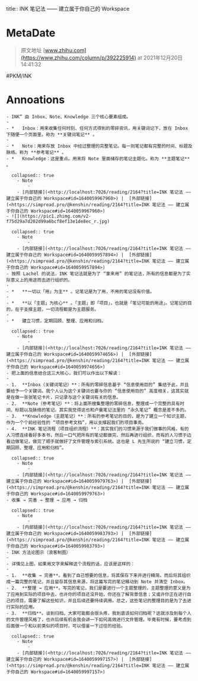 title::  INK 笔记法 —— 建立属于你自己的 Workspace

# MetaDate

  > 原文地址 [www.zhihu.com](https://www.zhihu.com/column/p/392225914) at 2021年12月20日 14:41:32

  > 

  #PKM/INK
# Annoations
	- INK” 由 Inbox、Note、Knowledge 三个核心要素组成。
	-
	- *   Inbox：用来收集任何时刻、任何方式得到的零碎资讯，用关键词记下，放在 Inbox 下随便一个页面里。称为 **关键词笔记** 。
	-
	- *   Note：用来存放 Inbox 中经过整理的完整笔记。每一则笔记都有完整的时间、标题及脉络。称为 **参考笔记** 。
	- *   Knowledge：这是重点。用来将 Note 里面储存的笔记主题化。称为 **主题笔记** 。
	  
	  collapsed:: true
		- Note
			-
		- [内部链接](<http://localhost:7026/reading/2164?title=INK 笔记法 —— 建立属于你自己的 Workspace#id=1640059967960>) |  [外部链接](<https://simpread.pro/@kenshin/reading/2164?title=INK 笔记法 —— 建立属于你自己的 Workspace#id=1640059967960>)
	- ![](https://pic1.zhimg.com/v2-f75d29a7d202d99a6bcf8ef13e1de8ec_r.jpg)
	  
	  collapsed:: true
		- Note
			-
		- [内部链接](<http://localhost:7026/reading/2164?title=INK 笔记法 —— 建立属于你自己的 Workspace#id=1640059957894>) |  [外部链接](<https://simpread.pro/@kenshin/reading/2164?title=INK 笔记法 —— 建立属于你自己的 Workspace#id=1640059957894>)
	- 按照 Lachel 的说法，INK 笔记法就是为了 “拿来用” 的笔记法，所有的信息都是为了实际意义上的用途而去进行组织的。
	-
	- *   **一切以「用」为主** 。记笔记是为了用，不用的笔记没有价值。
	-
	- *   **以「主题」为核心** 。「主题」即「项目」，也就是「笔记可能的用途」。记笔记的目的，在于支撑主题，一切流程都是为主题服务。
	-
	- *   建立习惯，定期回顾、整理、应用和归档。
	  
	  collapsed:: true
		- Note
			-
		- [内部链接](<http://localhost:7026/reading/2164?title=INK 笔记法 —— 建立属于你自己的 Workspace#id=1640059974656>) |  [外部链接](<https://simpread.pro/@kenshin/reading/2164?title=INK 笔记法 —— 建立属于你自己的 Workspace#id=1640059974656>)
	- 把上面的信息结合这三大核心，我们可以作出以下解读：
	-
	- 1.  **Inbox（关键词笔记）**：所有的零碎信息基于 “信息使用目的” 集结于此，并且要给予一个关键词。我个人认为这个关键词也要与你的 “信息使用目的” 高度相关，这其实就是在做一张张笔记卡片，只记录与这个关键词有关的信息。
	- 2.  **Note（参考笔记）**：将上面所搜集整理的零碎信息，整理成一个完整的具有时间、标题以及脉络的笔记。其实我觉得这也和卢曼笔记法里的 “永久笔记” 概念是差不多的。
	- 3.  **Knowledge（主题笔记）**：所有的参考笔记的目的，是为了建立一个知识主题，作为一个个前经验性的 “项目参考文档”，用以支撑起我们的项目事务。
	- 4.  **INK 笔记流程（项目组织流程）**：其实我们的习惯来源于我们做事的风格，有的人习惯连续看好多本书，然后一口气把所有的笔记都做完，然后再进行组织，而有的人习惯于边看边做笔记，做完了顺手就做好了文件管理与索引系统。这也是 L 先生所说的 “建立习惯，定期回顾、整理、应用和归档”。
	  
	  collapsed:: true
		- Note
			-
		- [内部链接](<http://localhost:7026/reading/2164?title=INK 笔记法 —— 建立属于你自己的 Workspace#id=1640059979763>) |  [外部链接](<https://simpread.pro/@kenshin/reading/2164?title=INK 笔记法 —— 建立属于你自己的 Workspace#id=1640059979763>)
	- 收集 → 完善 → 整理 → 应用 → 归档
	  
	  collapsed:: true
		- Note
			-
		- [内部链接](<http://localhost:7026/reading/2164?title=INK 笔记法 —— 建立属于你自己的 Workspace#id=1640059983793>) |  [外部链接](<https://simpread.pro/@kenshin/reading/2164?title=INK 笔记法 —— 建立属于你自己的 Workspace#id=1640059983793>)
	- INK 方法论图示（浪客制图）
	-
	- 详情见上图，如果用文字来解释这个流程的话，应该是这样的：
	-
	- 1.  **收集 → 完善**。看到了自己想要的信息，将其保存下来并进行精简，而后将其组织成一篇完整的笔记，并且留存其信息来源，将这篇写完的笔记移动到 Note 并清空 Inbox。
	- 2.  **整理 → 应用**。写完的笔记，我们是要进行一个主题整理的，主题整理的意义是为了应用到实际的项目中去，也许你的项目还没开始，你还在了解背景信息；又或许你正在进行自己的项目，需要了解这些知识，并且后续还要持续调用。总之，这些笔记的整理目的是为了去进行实际的应用。
	- 3.  **归档**。谈到归档，大家可能都会很头疼，我到底该如何归档呢？这就涉及到每个人的文件管理风格了，也许后续有机会我会讲一下如何高效进行文件管理。毕竟有时候，要考虑到后面做一个和以前类似的项目时，可以借鉴一下过往的经验。
	  
	  collapsed:: true
		- Note
			-
		- [内部链接](<http://localhost:7026/reading/2164?title=INK 笔记法 —— 建立属于你自己的 Workspace#id=1640059997157>) |  [外部链接](<https://simpread.pro/@kenshin/reading/2164?title=INK 笔记法 —— 建立属于你自己的 Workspace#id=1640059997157>)